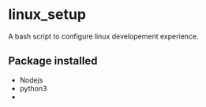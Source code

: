 # linux_setup
A bash script to configure linux developement experience.

## Package installed
- Nodejs
- python3
- 
